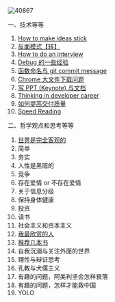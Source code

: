 ![40867](https://user-images.githubusercontent.com/14243932/83179264-5abecd00-a154-11ea-8348-27450ef9ac82.png)

一、技术等等
1. [How to make ideas stick](https://github.com/gy134340/blog/issues/10)
11. [反面模式【转】](https://github.com/gy134340/blog/issues/15)
10. [How to do an interview](https://github.com/gy134340/blog/issues/14)
3. [Debug 的一些经验](https://github.com/gy134340/blog/issues/7)
4. [函数命名与 git commit message](https://github.com/gy134340/blog/issues/3)
5. [Chrome 大文件下载问题](https://github.com/gy134340/blog/issues/4)
7. [写 PPT (Keynote) 与文档 ](https://github.com/gy134340/blog/issues/11)
8. [Thinking in developer career](https://github.com/gy134340/blog/issues/12)
9. [如何提高交付质量](https://github.com/gy134340/blog/issues/13)
12. [Speed Reading](https://github.com/gy134340/blog/issues/16)

二、哲学观点和思考等等
1. [世界是完全客观的](https://github.com/gy134340/blog/issues/20)
1. 简单
2. 务实
4. 人性是黑暗的
5. 竞争
6. 存在爱情 or 不存在爱情
2. 关于信息分级
7. 保持身体健康
8. 投资
9. 读书
10. 社会主义和资本主义
11. [我最欣赏的人](https://github.com/gy134340/blog/issues/18)
11. [推荐几本书](https://github.com/gy134340/blog/issues/19)
12. 自我沉溺与关注外面的世界
13. 理性与辩证思考
14. 孔教与犬儒主义
15. 有趣的问题，阿美利坚会怎样衰落
16. 有趣的问题，怎样才能救中国
17. YOLO

